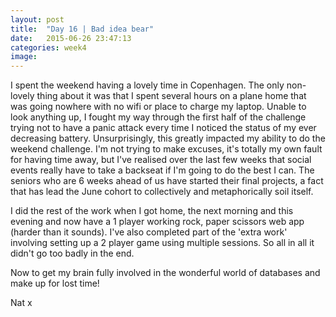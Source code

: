 ```yaml
---
layout: post
title:  "Day 16 | Bad idea bear"
date:   2015-06-26 23:47:13
categories: week4
image: 
---
```


I spent the weekend having a lovely time in Copenhagen. The only non-lovely thing about it was that I spent several hours on a plane home that was going nowhere with no wifi or place to charge my laptop. Unable to look anything up, I fought my way through the first half of the challenge trying not to have a panic attack every time I noticed the status of my ever decreasing battery. Unsurprisingly, this greatly impacted my ability to do the weekend challenge. I'm not trying to make excuses, it's totally my own fault for having time away, but I've realised over the last few weeks that social events really have to take a backseat if I'm going to do the best I can. The seniors who are 6 weeks ahead of us have started their final projects, a fact that has lead the June cohort to collectively and metaphorically soil itself.

I did the rest of the work when I got home, the next morning and this evening and now have a 1 player working rock, paper scissors web app (harder than it sounds). I've also completed part of the 'extra work' involving setting up a 2 player game using multiple sessions. So all in all it didn't go too badly in the end.

Now to get my brain fully involved in the wonderful world of databases and make up for lost time!

Nat x
